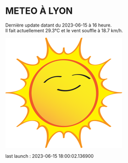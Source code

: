 # METEO À LYON

Dernière update datant du 2023-06-15 à 16 heure.  
Il fait actuellement 29.3°C et le vent souffle à 18.7 km/h.      

![](./.github/sun.png)

last launch : 2023-06-15 18:00:02.136900

